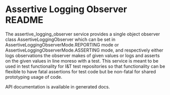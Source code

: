 # Assertive Logging Observer README

The assertive_logging_observer service provides a single object observer class
AssertiveLoggingObserver which can be set in
AssertiveLoggingObserverMode.REPORTING mode or
AssertiveLoggingObserverMode.ASSERTING mode, and respectively either logs
observations the observer makes of given values or logs and asserts on the
given values in line moreso with a test. This service is meant to be used in
test functionality for I&T test repositories so that functionality can be
flexible to have fatal assertions for test code but be non-fatal for
shared prototyping usage of code.

API documentation is available in generated docs.